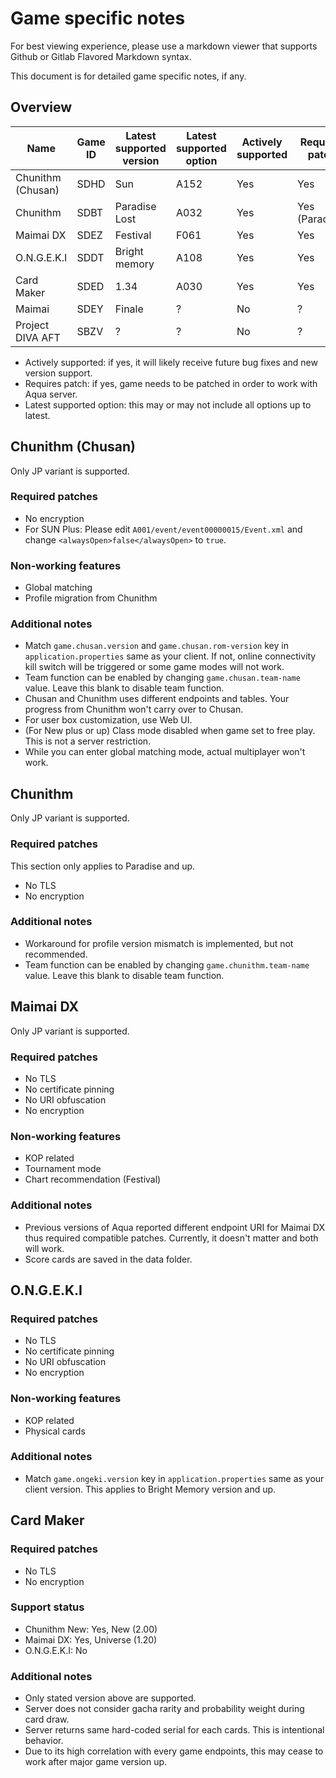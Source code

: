 # Game specific notes
For best viewing experience, please use a markdown viewer that supports Github or Gitlab Flavored Markdown syntax.

This document is for detailed game specific notes, if any.

## Overview

| Name              | Game ID | Latest supported version | Latest supported option | Actively supported | Requires patch |
|-------------------|---------|--------------------------|-------------------------|--------------------|----------------|
| Chunithm (Chusan) | SDHD    | Sun                      | A152                    | Yes                | Yes            |
| Chunithm          | SDBT    | Paradise Lost            | A032                    | Yes                | Yes (Paradise) |
| Maimai DX         | SDEZ    | Festival                 | F061                    | Yes                | Yes            |
| O.N.G.E.K.I       | SDDT    | Bright memory            | A108                    | Yes                | Yes            |
| Card Maker        | SDED    | 1.34                     | A030                    | Yes                | Yes            |
| Maimai            | SDEY    | Finale                   | ?                       | No                 | ?              |
| Project DIVA AFT  | SBZV    | ?                        | ?                       | No                 | ?              |

* Actively supported: if yes, it will likely receive future bug fixes and new version support.
* Requires patch: if yes, game needs to be patched in order to work with Aqua server.
* Latest supported option: this may or may not include all options up to latest.

## Chunithm (Chusan)
Only JP variant is supported.

### Required patches
* No encryption
* For SUN Plus: Please edit `A001/event/event00000015/Event.xml` and change `<alwaysOpen>false</alwaysOpen>` to `true`.

### Non-working features
* Global matching
* Profile migration from Chunithm

### Additional notes
* Match `game.chusan.version` and `game.chusan.rom-version` key in `application.properties` same as your client. If not, online connectivity kill switch will be triggered or some game modes will not work.
* Team function can be enabled by changing `game.chusan.team-name` value. Leave this blank to disable team function.
* Chusan and Chunithm uses different endpoints and tables. Your progress from Chunithm won't carry over to Chusan.
* For user box customization, use Web UI.
* (For New plus or up) Class mode disabled when game set to free play. This is not a server restriction.
* While you can enter global matching mode, actual multiplayer won't work.

## Chunithm
Only JP variant is supported.

### Required patches
This section only applies to Paradise and up.
* No TLS
* No encryption

### Additional notes
* Workaround for profile version mismatch is implemented, but not recommended.
* Team function can be enabled by changing `game.chunithm.team-name` value. Leave this blank to disable team function.

## Maimai DX
Only JP variant is supported.

### Required patches
* No TLS
* No certificate pinning
* No URI obfuscation
* No encryption

### Non-working features
* KOP related
* Tournament mode
* Chart recommendation (Festival)

### Additional notes
* Previous versions of Aqua reported different endpoint URI for Maimai DX thus required compatible patches. Currently, it doesn't matter and both will work.
* Score cards are saved in the data folder.

## O.N.G.E.K.I

### Required patches
* No TLS
* No certificate pinning
* No URI obfuscation
* No encryption

### Non-working features
* KOP related
* Physical cards

### Additional notes
* Match `game.ongeki.version` key in `application.properties` same as your client version. This applies to Bright Memory version and up.

## Card Maker

### Required patches
* No TLS
* No encryption

### Support status
* Chunithm New: Yes, New (2.00)
* Maimai DX: Yes, Universe (1.20)
* O.N.G.E.K.I: No

### Additional notes
* Only stated version above are supported.
* Server does not consider gacha rarity and probability weight during card draw.
* Server returns same hard-coded serial for each cards. This is intentional behavior.
* Due to its high correlation with every game endpoints, this may cease to work after major game version up.
